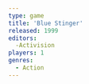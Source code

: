 ```yaml
---
type: game
title: 'Blue Stinger'
released: 1999
editors: 
  -Activision
players: 1
genres:
  - Action
---
```

